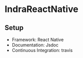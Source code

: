 # IndraReactNative

## Setup
* Framework: React Native
* Documentation: Jsdoc
* Continuous Integration: travis
